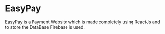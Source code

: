 # EasyPay
EasyPay is a Payment Website which is made completely using ReactJs and to store the DataBase Firebase is used.
